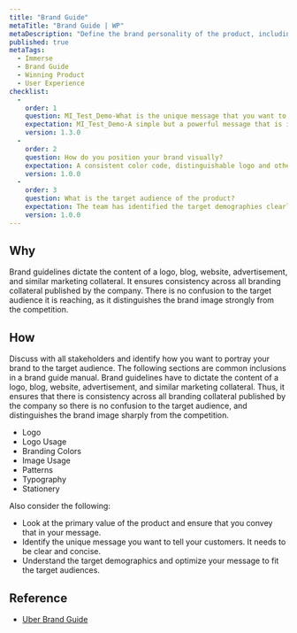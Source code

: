 ```yaml
---
title: "Brand Guide"
metaTitle: "Brand Guide | WP"
metaDescription: "Define the brand personality of the product, including composition, design & visual theme, general look-and-feel, logo, name, etc."
published: true
metaTags:
  - Immerse
  - Brand Guide
  - Winning Product
  - User Experience
checklist: 
  -
    order: 1
    question: MI_Test_Demo-What is the unique message that you want to convey with your branding? 
    expectation: MI_Test_Demo-A simple but a powerful message that is instantly comprehendible.
    version: 1.3.0
  -
    order: 2
    question: How do you position your brand visually?
    expectation: A consistent color code, distinguishable logo and other UI elements has to be in place and people needs to instantly identify your brand via these elements.
    version: 1.0.0
  -
    order: 3
    question: What is the target audience of the product?
    expectation: The team has identified the target demographies clearly and should be aware of the preferences of those demographies.
    version: 1.0.0
---
```



## Why
Brand guidelines dictate the content of a logo, blog, website, advertisement, and similar marketing collateral. It ensures consistency across all branding collateral published by the company. There is no confusion to the target audience it is reaching, as it distinguishes the brand image strongly from the competition.


## How
Discuss with all stakeholders and identify how you want to portray your brand to the target audience. The following sections are common inclusions in a brand guide manual.
Brand guidelines have to dictate the content of a logo, blog, website, advertisement, and similar marketing collateral. Thus, it ensures that there is consistency across all branding collateral published by the company so there is no confusion to the target audience, and distinguishes the brand image sharply from the competition.
- Logo
- Logo Usage
- Branding Colors
- Image Usage
- Patterns
- Typography
- Stationery

Also consider the following:
- Look at the primary value of the product and ensure that you convey that in your message.
- Identify the unique message you want to tell your customers. It needs to be clear and concise.
- Understand the target demographics and optimize your message to fit the target audiences.

## Reference
- [Uber Brand Guide](https://brand.uber.com/)
